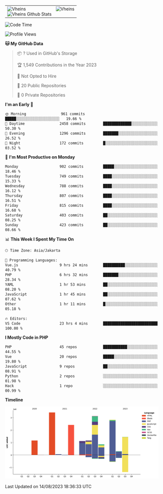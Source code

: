 <table>
  <tr>
    <td valign="top">
      <img src="https://github-readme-streak-stats.herokuapp.com/?user=Vheins&" alt="Vheins" /><br/>
      <img src="https://github-readme-stats.vercel.app/api?username=vheins&count_private=true&show_icons=true" alt="Vheins Github Stats">
    </td>
    <td valign="top">
      <img src="https://github-readme-stats.vercel.app/api/top-langs/?username=Vheins&count_private=true" alt="Vheins" /><br/>
    </td>
  </tr>
</table>

<!--START_SECTION:waka-->
![Code Time](http://img.shields.io/badge/Code%20Time-501%20hrs%2027%20mins-blue)

![Profile Views](http://img.shields.io/badge/Profile%20Views-0-blue)

**🐱 My GitHub Data** 

> 📦 ? Used in GitHub's Storage 
 > 
> 🏆 1,549 Contributions in the Year 2023
 > 
> 🚫 Not Opted to Hire
 > 
> 📜 20 Public Repositories 
 > 
> 🔑 0 Private Repositories 
 > 
**I'm an Early 🐤** 

```text
🌞 Morning                961 commits         █████░░░░░░░░░░░░░░░░░░░░   19.66 % 
🌆 Daytime                2458 commits        █████████████░░░░░░░░░░░░   50.30 % 
🌃 Evening                1296 commits        ███████░░░░░░░░░░░░░░░░░░   26.52 % 
🌙 Night                  172 commits         █░░░░░░░░░░░░░░░░░░░░░░░░   03.52 % 
```
📅 **I'm Most Productive on Monday** 

```text
Monday                   902 commits         █████░░░░░░░░░░░░░░░░░░░░   18.46 % 
Tuesday                  749 commits         ████░░░░░░░░░░░░░░░░░░░░░   15.33 % 
Wednesday                788 commits         ████░░░░░░░░░░░░░░░░░░░░░   16.12 % 
Thursday                 807 commits         ████░░░░░░░░░░░░░░░░░░░░░   16.51 % 
Friday                   815 commits         ████░░░░░░░░░░░░░░░░░░░░░   16.68 % 
Saturday                 403 commits         ██░░░░░░░░░░░░░░░░░░░░░░░   08.25 % 
Sunday                   423 commits         ██░░░░░░░░░░░░░░░░░░░░░░░   08.66 % 
```


📊 **This Week I Spent My Time On** 

```text
🕑︎ Time Zone: Asia/Jakarta

💬 Programming Languages: 
Vue.js                   9 hrs 24 mins       ██████████░░░░░░░░░░░░░░░   40.79 % 
PHP                      6 hrs 32 mins       ███████░░░░░░░░░░░░░░░░░░   28.34 % 
YAML                     1 hr 53 mins        ██░░░░░░░░░░░░░░░░░░░░░░░   08.20 % 
JavaScript               1 hr 45 mins        ██░░░░░░░░░░░░░░░░░░░░░░░   07.62 % 
Other                    1 hr 11 mins        █░░░░░░░░░░░░░░░░░░░░░░░░   05.18 % 

🔥 Editors: 
VS Code                  23 hrs 4 mins       █████████████████████████   100.00 % 
```

**I Mostly Code in PHP** 

```text
PHP                      45 repos            ███████████░░░░░░░░░░░░░░   44.55 % 
Vue                      20 repos            █████░░░░░░░░░░░░░░░░░░░░   19.80 % 
JavaScript               9 repos             ██░░░░░░░░░░░░░░░░░░░░░░░   08.91 % 
Python                   2 repos             ░░░░░░░░░░░░░░░░░░░░░░░░░   01.98 % 
Hack                     1 repo              ░░░░░░░░░░░░░░░░░░░░░░░░░   00.99 % 
```



**Timeline**

![Lines of Code chart](https://raw.githubusercontent.com/vheins/vheins/main/assets/bar_graph.png)


 Last Updated on 14/08/2023 18:36:33 UTC
<!--END_SECTION:waka-->
